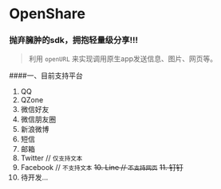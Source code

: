 
# OpenShare

### 抛弃臃肿的sdk，拥抱轻量级分享!!!
>利用 `openURL` 来实现调用原生app发送信息、图片、网页等。

####一、目前支持平台

1. QQ
2. QZone
3. 微信好友
4. 微信朋友圈
5. 新浪微博
6. 短信
7. 邮箱
8. Twitter // `仅支持文本`
9. Facebook // `不支持文本`
~~10. Line // `不支持网页`~~
~~11. 钉钉~~
12. 待开发...

